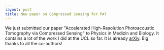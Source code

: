 ```yaml
---
layout: post
title: New paper on Compressed Sensing for PAT
---
```

We just submitted our paper "Accelerated High-Resolution Photoacoustic Tomography via Compressed Sensing" to Physics in Medizin and Biology. It contains a lot of the work I did at the UCL so far. It is already [arXiv](http://arxiv.org/abs/1605.00133). Big thanks to all the co-authors!
